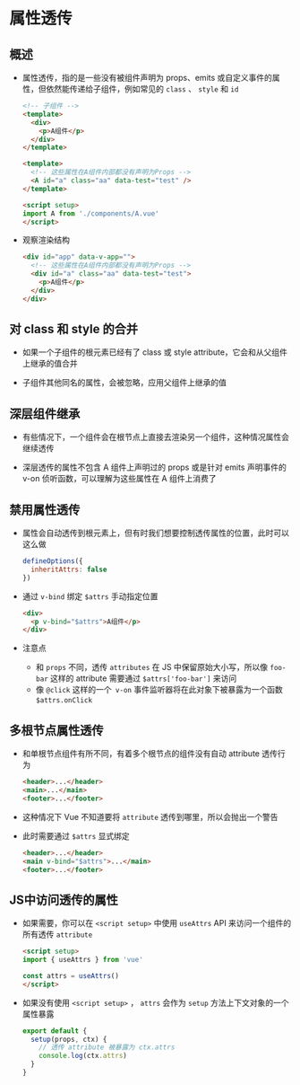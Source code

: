 # 属性透传

## 概述

+ 属性透传，指的是一些没有被组件声明为 props、emits 或自定义事件的属性，但依然能传递给子组件，例如常见的 `class` 、 `style` 和 `id`

  ```html
  <!-- 子组件 -->
  <template>
    <div>
      <p>A组件</p>
    </div>
  </template>
  ```

  ```html
  <template>
	<!-- 这些属性在A组件内部都没有声明为Props -->
    <A id="a" class="aa" data-test="test" />
  </template>

  <script setup>
  import A from './components/A.vue'
  </script>
  ```

+ 观察渲染结构

  ```html
  <div id="app" data-v-app="">
    <!-- 这些属性在A组件内部都没有声明为Props -->
    <div id="a" class="aa" data-test="test">
      <p>A组件</p>
    </div>
  </div>
  ```

## 对 class 和 style 的合并

+ 如果一个子组件的根元素已经有了 class 或 style attribute，它会和从父组件上继承的值合并

+ 子组件其他同名的属性，会被忽略，应用父组件上继承的值

## 深层组件继承

+ 有些情况下，一个组件会在根节点上直接去渲染另一个组件，这种情况属性会继续透传

+ 深层透传的属性不包含 A 组件上声明过的 props 或是针对 emits 声明事件的 v-on 侦听函数，可以理解为这些属性在 A 组件上消费了

## 禁用属性透传

+ 属性会自动透传到根元素上，但有时我们想要控制透传属性的位置，此时可以这么做

  ```js
  defineOptions({
    inheritAttrs: false
  })
  ```

+ 通过 `v-bind` 绑定 `$attrs` 手动指定位置

  ```html
  <div>
    <p v-bind="$attrs">A组件</p>
  </div>
  ```

+ 注意点

  + 和 `props` 不同，透传 `attributes` 在 JS 中保留原始大小写，所以像 `foo-bar` 这样的 attribute 需要通过 `$attrs['foo-bar']` 来访问
  + 像 `@click` 这样的一个` v-on` 事件监听器将在此对象下被暴露为一个函数 `$attrs.onClick`

## 多根节点属性透传

+ 和单根节点组件有所不同，有着多个根节点的组件没有自动 attribute 透传行为

  ```html
  <header>...</header>
  <main>...</main>
  <footer>...</footer>
  ```

+ 这种情况下 Vue 不知道要将 `attribute` 透传到哪里，所以会抛出一个警告

+ 此时需要通过 `$attrs` 显式绑定

  ```html
  <header>...</header>
  <main v-bind="$attrs">...</main>
  <footer>...</footer>
  ```

## JS中访问透传的属性

+ 如果需要，你可以在 `<script setup>` 中使用 `useAttrs` API 来访问一个组件的所有透传 `attribute`

  ```html
  <script setup>
  import { useAttrs } from 'vue'

  const attrs = useAttrs()
  </script>
  ```

+ 如果没有使用 `<script setup>` ， `attrs` 会作为 `setup` 方法上下文对象的一个属性暴露

  ```js
  export default {
    setup(props, ctx) {
      // 透传 attribute 被暴露为 ctx.attrs
      console.log(ctx.attrs)
    }
  }
  ```

